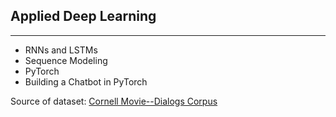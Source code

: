 ## Applied Deep Learning 
---

- RNNs and LSTMs
- Sequence Modeling
- PyTorch
- Building a Chatbot in PyTorch

Source of dataset: 
[Cornell Movie--Dialogs Corpus](https://www.cs.cornell.edu/~cristian/Cornell_Movie-Dialogs_Corpus.html)
